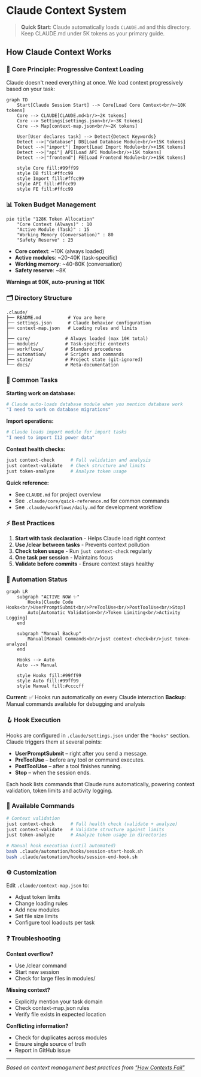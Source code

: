 # Claude Context System

> **Quick Start**: Claude automatically loads `CLAUDE.md` and this directory. Keep CLAUDE.md under 5K tokens as your primary guide.

## How Claude Context Works

### 🎯 Core Principle: Progressive Context Loading

Claude doesn't need everything at once. We load context progressively based on your task:

```mermaid
graph TD
    Start[Claude Session Start] --> Core[Load Core Context<br/>~10K tokens]
    Core --> CLAUDE[CLAUDE.md<br/>~2K tokens]
    Core --> Settings[settings.json<br/>~3K tokens]
    Core --> Map[context-map.json<br/>~2K tokens]
    
    User[User declares task] --> Detect{Detect Keywords}
    Detect -->|"database"| DB[Load Database Module<br/>+15K tokens]
    Detect -->|"import"| Import[Load Import Module<br/>+15K tokens]
    Detect -->|"api"| API[Load API Module<br/>+15K tokens]
    Detect -->|"frontend"| FE[Load Frontend Module<br/>+15K tokens]
    
    style Core fill:#99ff99
    style DB fill:#ffcc99
    style Import fill:#ffcc99
    style API fill:#ffcc99
    style FE fill:#ffcc99
```

### 📊 Token Budget Management

```mermaid
pie title "128K Token Allocation"
    "Core Context (Always)" : 10
    "Active Module (Task)" : 15
    "Working Memory (Conversation)" : 80
    "Safety Reserve" : 23
```

- **Core context**: ~10K (always loaded)
- **Active modules**: ~20-40K (task-specific)
- **Working memory**: ~40-80K (conversation)
- **Safety reserve**: ~8K

**Warnings at 90K, auto-pruning at 110K**

### 🗂️ Directory Structure

```
.claude/
├── README.md          # You are here
├── settings.json      # Claude behavior configuration
├── context-map.json   # Loading rules and limits
│
├── core/             # Always loaded (max 10K total)
├── modules/          # Task-specific contexts
├── workflows/        # Standard procedures
├── automation/       # Scripts and commands
├── state/            # Project state (git-ignored)
└── docs/             # Meta-documentation
```

### 🚀 Common Tasks

**Starting work on database:**
```bash
# Claude auto-loads database module when you mention database work
"I need to work on database migrations"
```

**Import operations:**
```bash
# Claude loads import module for import tasks
"I need to import I12 power data"
```

**Context health checks:**
```bash
just context-check      # Full validation and analysis
just context-validate   # Check structure and limits
just token-analyze      # Analyze token usage
```

**Quick reference:**
- See `CLAUDE.md` for project overview
- See `.claude/core/quick-reference.md` for common commands
- See `.claude/workflows/daily.md` for development workflow

### ⚡ Best Practices

1. **Start with task declaration** - Helps Claude load right context
2. **Use /clear between tasks** - Prevents context pollution  
3. **Check token usage** - Run `just context-check` regularly
4. **One task per session** - Maintains focus
5. **Validate before commits** - Ensure context stays healthy

### 🤖 Automation Status

```mermaid
graph LR
    subgraph "ACTIVE NOW ✨"
        Hooks[Claude Code Hooks<br/>UserPromptSubmit<br/>PreToolUse<br/>PostToolUse<br/>Stop]
        Auto[Automatic Validation<br/>Token Limiting<br/>Activity Logging]
    end
    
    subgraph "Manual Backup"
        Manual[Manual Commands<br/>just context-check<br/>just token-analyze]
    end
    
    Hooks --> Auto
    Auto --> Manual
    
    style Hooks fill:#99ff99
    style Auto fill:#99ff99
    style Manual fill:#ccccff
```


**Current**: ✅ Hooks run automatically on every Claude interaction
**Backup**: Manual commands available for debugging and analysis

### 🪝 Hook Execution

Hooks are configured in `.claude/settings.json` under the `"hooks"` section.
Claude triggers them at several points:

- **UserPromptSubmit** – right after you send a message.
- **PreToolUse** – before any tool or command executes.
- **PostToolUse** – after a tool finishes running.
- **Stop** – when the session ends.

Each hook lists commands that Claude runs automatically, powering
context validation, token limits and activity logging.

### 🔧 Available Commands

```bash
# Context validation
just context-check      # Full health check (validate + analyze)
just context-validate   # Validate structure against limits
just token-analyze      # Analyze token usage in directories

# Manual hook execution (until automated)
bash .claude/automation/hooks/session-start-hook.sh
bash .claude/automation/hooks/session-end-hook.sh
```

### ⚙️ Customization

Edit `.claude/context-map.json` to:
- Adjust token limits
- Change loading rules
- Add new modules
- Set file size limits
- Configure tool loadouts per task

### ❓ Troubleshooting

**Context overflow?**
- Use /clear command
- Start new session
- Check for large files in modules/

**Missing context?**
- Explicitly mention your task domain
- Check context-map.json rules
- Verify file exists in expected location

**Conflicting information?**
- Check for duplicates across modules
- Ensure single source of truth
- Report in GitHub issue

---

*Based on context management best practices from ["How Contexts Fail"](https://www.dbreunig.com/2025/06/22/how-contexts-fail-and-how-to-fix-them.html)*
